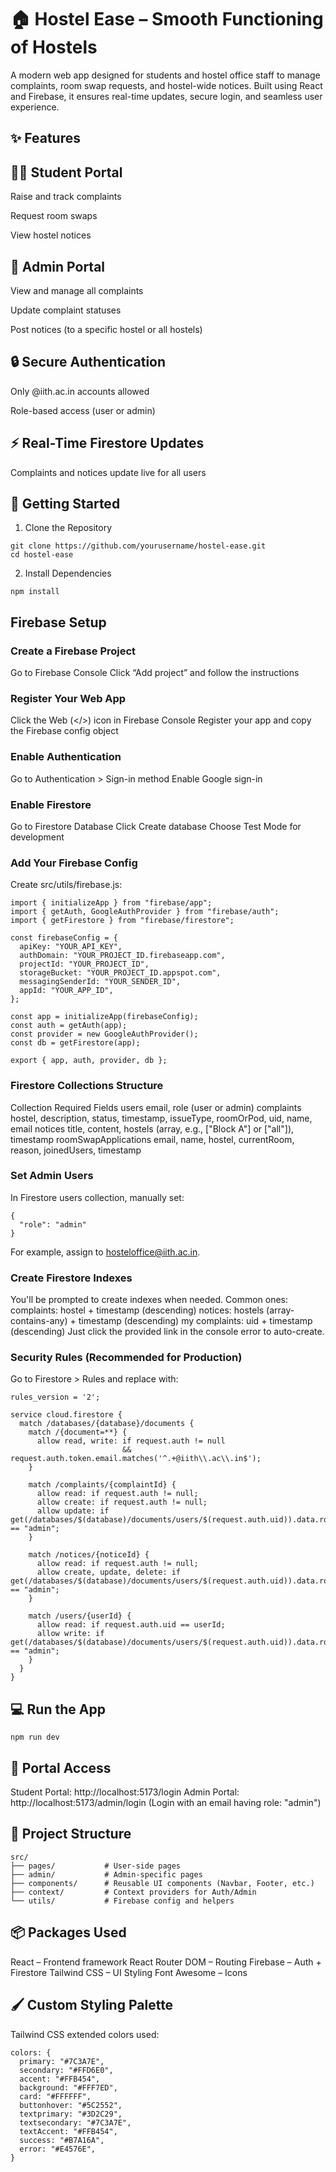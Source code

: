 # 🏠 Hostel Ease – Smooth Functioning of Hostels
A modern web app designed for students and hostel office staff to manage complaints, room swap requests, and hostel-wide notices. Built using React and Firebase, it ensures real-time updates, secure login, and seamless user experience.

## ✨ Features
## 👩‍🎓 Student Portal

Raise and track complaints

Request room swaps

View hostel notices

## 🏢 Admin Portal

View and manage all complaints

Update complaint statuses

Post notices (to a specific hostel or all hostels)

## 🔒 Secure Authentication

Only @iith.ac.in accounts allowed

Role-based access (user or admin)

## ⚡ Real-Time Firestore Updates

Complaints and notices update live for all users

## 🚀 Getting Started
1. Clone the Repository
```
git clone https://github.com/yourusername/hostel-ease.git
cd hostel-ease
```
2. Install Dependencies
```
npm install
```
## Firebase Setup
### Create a Firebase Project
Go to Firebase Console
Click “Add project” and follow the instructions

### Register Your Web App
Click the Web (</>) icon in Firebase Console
Register your app and copy the Firebase config object

### Enable Authentication
Go to Authentication > Sign-in method
Enable Google sign-in

### Enable Firestore
Go to Firestore Database
Click Create database
Choose Test Mode for development

### Add Your Firebase Config
Create src/utils/firebase.js:
```
import { initializeApp } from "firebase/app";
import { getAuth, GoogleAuthProvider } from "firebase/auth";
import { getFirestore } from "firebase/firestore";

const firebaseConfig = {
  apiKey: "YOUR_API_KEY",
  authDomain: "YOUR_PROJECT_ID.firebaseapp.com",
  projectId: "YOUR_PROJECT_ID",
  storageBucket: "YOUR_PROJECT_ID.appspot.com",
  messagingSenderId: "YOUR_SENDER_ID",
  appId: "YOUR_APP_ID",
};

const app = initializeApp(firebaseConfig);
const auth = getAuth(app);
const provider = new GoogleAuthProvider();
const db = getFirestore(app);

export { app, auth, provider, db };
```
### Firestore Collections Structure
Collection	Required Fields
users	email, role (user or admin)
complaints	hostel, description, status, timestamp, issueType, roomOrPod, uid, name, email
notices	title, content, hostels (array, e.g., ["Block A"] or ["all"]), timestamp
roomSwapApplications	email, name, hostel, currentRoom, reason, joinedUsers, timestamp

### Set Admin Users
In Firestore users collection, manually set:
```
{
  "role": "admin"
}
```
For example, assign to hosteloffice@iith.ac.in.

### Create Firestore Indexes
You'll be prompted to create indexes when needed. Common ones:
complaints: hostel + timestamp (descending)
notices: hostels (array-contains-any) + timestamp (descending)
my complaints: uid + timestamp (descending)
Just click the provided link in the console error to auto-create.

### Security Rules (Recommended for Production)
Go to Firestore > Rules and replace with:
```
rules_version = '2';

service cloud.firestore {
  match /databases/{database}/documents {
    match /{document=**} {
      allow read, write: if request.auth != null
                         && request.auth.token.email.matches('^.+@iith\\.ac\\.in$');
    }

    match /complaints/{complaintId} {
      allow read: if request.auth != null;
      allow create: if request.auth != null;
      allow update: if get(/databases/$(database)/documents/users/$(request.auth.uid)).data.role == "admin";
    }

    match /notices/{noticeId} {
      allow read: if request.auth != null;
      allow create, update, delete: if get(/databases/$(database)/documents/users/$(request.auth.uid)).data.role == "admin";
    }

    match /users/{userId} {
      allow read: if request.auth.uid == userId;
      allow write: if get(/databases/$(database)/documents/users/$(request.auth.uid)).data.role == "admin";
    }
  }
}
```
## 💻 Run the App
```
npm run dev
```
## 🔑 Portal Access
Student Portal: http://localhost:5173/login
Admin Portal: http://localhost:5173/admin/login
(Login with an email having role: "admin")

## 📁 Project Structure
```
src/
├── pages/           # User-side pages
├── admin/           # Admin-specific pages
├── components/      # Reusable UI components (Navbar, Footer, etc.)
├── context/         # Context providers for Auth/Admin
└── utils/           # Firebase config and helpers
```
## 📦 Packages Used
React – Frontend framework
React Router DOM – Routing
Firebase – Auth + Firestore
Tailwind CSS – UI Styling
Font Awesome – Icons

## 🖌️ Custom Styling Palette
Tailwind CSS extended colors used:
```
colors: {
  primary: "#7C3A7E",
  secondary: "#FFD6E0",
  accent: "#FFB454",
  background: "#FFF7ED",
  card: "#FFFFFF",
  buttonhover: "#5C2552",
  textprimary: "#3D2C29",
  textsecondary: "#7C3A7E",
  textAccent: "#FFB454",
  success: "#B7A16A",
  error: "#E4576E",
}
```
